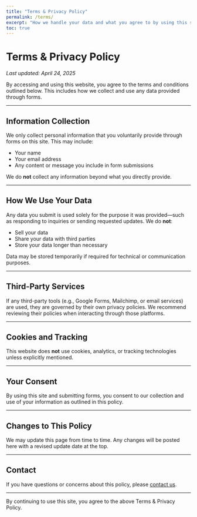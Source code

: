 ```yaml
---
title: "Terms & Privacy Policy"
permalink: /terms/
excerpt: "How we handle your data and what you agree to by using this site."
toc: true
---
```


# Terms & Privacy Policy

_Last updated: April 24, 2025_

By accessing and using this website, you agree to the terms and conditions outlined below. This includes how we collect and use any data provided through forms.

---

## Information Collection

We only collect personal information that you voluntarily provide through forms on this site. This may include:

- Your name  
- Your email address  
- Any content or message you include in form submissions

We do **not** collect any information beyond what you directly provide.

---

## How We Use Your Data

Any data you submit is used solely for the purpose it was provided—such as responding to inquiries or sending requested updates. We do **not**:

- Sell your data  
- Share your data with third parties  
- Store your data longer than necessary  

Data may be stored temporarily if required for technical or communication purposes.

---

## Third-Party Services

If any third-party tools (e.g., Google Forms, Mailchimp, or email services) are used, they are governed by their own privacy policies. We recommend reviewing their policies when interacting through those platforms.

---

## Cookies and Tracking

This website does **not** use cookies, analytics, or tracking technologies unless explicitly mentioned.

---

## Your Consent

By using this site and submitting forms, you consent to our collection and use of your information as outlined in this policy.

---

## Changes to This Policy

We may update this page from time to time. Any changes will be posted here with a revised update date at the top.

---

## Contact

If you have questions or concerns about this policy, please [contact us](/contact/).

---

By continuing to use this site, you agree to the above Terms & Privacy Policy.
